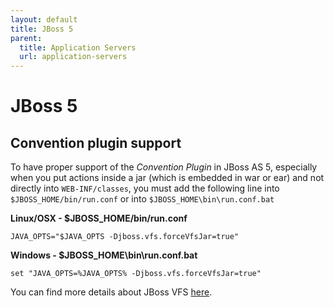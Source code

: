 ```yaml
---
layout: default
title: JBoss 5
parent:
  title: Application Servers
  url: application-servers
---
```


# JBoss 5

## Convention plugin support

To have proper support of the _Convention Plugin_ in JBoss AS 5, especially when you put actions inside a jar 
(which is embedded in war or ear) and not directly into `WEB-INF/classes`, you must add the following line into 
`$JBOSS_HOME/bin/run.conf` or into `$JBOSS_HOME\bin\run.conf.bat`

**Linux/OSX - $JBOSS_HOME/bin/run.conf**

```
JAVA_OPTS="$JAVA_OPTS -Djboss.vfs.forceVfsJar=true"
```

**Windows - $JBOSS_HOME\bin\run.conf.bat**

```
set "JAVA_OPTS=%JAVA_OPTS% -Djboss.vfs.forceVfsJar=true"
```

You can find more details about JBoss VFS [here](http://docs.jboss.org/jbossas/docs/Installation_And_Getting_Started_Guide/5/html_single/index.html#d0e495).
